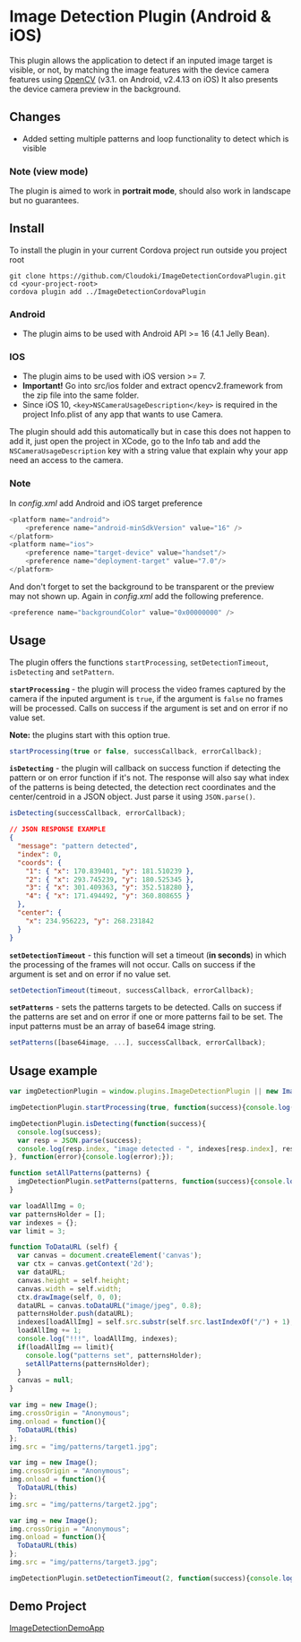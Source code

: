# Image Detection Plugin (Android & iOS)

This plugin allows the application to detect if an inputed image target is visible, or not, by matching the image features with the device camera features using [OpenCV](http://opencv.org/) (v3.1. on Android, v2.4.13 on iOS)  It also presents the device camera preview in the background.

## Changes

- Added setting multiple patterns and loop functionality to detect which is visible

### Note (view mode)

The plugin is aimed to work in **portrait mode**, should also work in landscape but no guarantees.

## Install

To install the plugin in your current Cordova project run outside you project root

```shell
git clone https://github.com/Cloudoki/ImageDetectionCordovaPlugin.git
cd <your-project-root>
cordova plugin add ../ImageDetectionCordovaPlugin
```

### Android

- The plugin aims to be used with Android API >= 16 (4.1 Jelly Bean).

### IOS

- The plugin aims to be used with iOS version >= 7.
- **Important!** Go into src/ios folder and extract opencv2.framework from the zip file into the same folder.
- Since iOS 10, `<key>NSCameraUsageDescription</key>` is required in the project Info.plist of any app that wants to use Camera.

The plugin should add this automatically but in case this does not happen to add it, just open the project in XCode, go to the Info tab and add the `NSCameraUsageDescription` key with a string value that explain why your app need an access to the camera.

### Note

In *config.xml* add Android and iOS target preference

```javascript
<platform name="android">
    <preference name="android-minSdkVersion" value="16" />
</platform>
<platform name="ios">
    <preference name="target-device" value="handset"/>
    <preference name="deployment-target" value="7.0"/>
</platform>
```

And don't forget to set the background to be transparent or the preview may not shown up.
Again in *config.xml* add the following preference.

```javascript
<preference name="backgroundColor" value="0x00000000" />
```

## Usage

The plugin offers the functions `startProcessing`, `setDetectionTimeout`, `isDetecting` and `setPattern`.

**`startProcessing`** - the plugin will process the video frames captured by the camera if the inputed argument is `true`, if the argument is `false` no frames will be processed. Calls on success if the argument is set and on error if no value set.

**Note:** the plugins start with this option true.

```javascript
startProcessing(true or false, successCallback, errorCallback);
```

**`isDetecting`** - the plugin will callback on success function if detecting the pattern or on error function if it's not. The response will also say what index of the patterns is being detected, the detection rect coordinates and the center/centroid in a JSON object. Just parse it using `JSON.parse()`.

```javascript
isDetecting(successCallback, errorCallback);
```

```json
// JSON RESPONSE EXAMPLE
{
  "message": "pattern detected",
  "index": 0,
  "coords": {
    "1": { "x": 170.839401, "y": 181.510239 },
    "2": { "x": 293.745239, "y": 180.525345 },
    "3": { "x": 301.409363, "y": 352.518280 },
    "4": { "x": 171.494492, "y": 360.808655 }
  },
  "center": {
    "x": 234.956223, "y": 268.231842
  }
}
```

**`setDetectionTimeout`** - this function will set a timeout (**in seconds**) in which the processing of the frames will not occur. Calls on success if the argument is set and on error if no value set.

```javascript
setDetectionTimeout(timeout, successCallback, errorCallback);
```

**`setPatterns`** - sets the patterns targets to be detected. Calls on success if the patterns are set and on error if one or more patterns fail to be set. The input patterns must be an array of base64 image string.

```javascript
setPatterns([base64image, ...], successCallback, errorCallback);
```

## Usage example

```javascript
var imgDetectionPlugin = window.plugins.ImageDetectionPlugin || new ImageDetectionPlugin();

imgDetectionPlugin.startProcessing(true, function(success){console.log(success);}, function(error){console.log(error);});

imgDetectionPlugin.isDetecting(function(success){
  console.log(success);
  var resp = JSON.parse(success);
  console.log(resp.index, "image detected - ", indexes[resp.index], resp.coords, resp.center);
}, function(error){console.log(error);});

function setAllPatterns(patterns) {
  imgDetectionPlugin.setPatterns(patterns, function(success){console.log(success);}, function(error){console.log(error);});
}

var loadAllImg = 0;
var patternsHolder = [];
var indexes = {};
var limit = 3;

function ToDataURL (self) {
  var canvas = document.createElement('canvas');
  var ctx = canvas.getContext('2d');
  var dataURL;
  canvas.height = self.height;
  canvas.width = self.width;
  ctx.drawImage(self, 0, 0);
  dataURL = canvas.toDataURL("image/jpeg", 0.8);
  patternsHolder.push(dataURL);
  indexes[loadAllImg] = self.src.substr(self.src.lastIndexOf("/") + 1);
  loadAllImg += 1;
  console.log("!!!", loadAllImg, indexes);
  if(loadAllImg == limit){
    console.log("patterns set", patternsHolder);
    setAllPatterns(patternsHolder);
  }
  canvas = null;
}

var img = new Image();
img.crossOrigin = "Anonymous";
img.onload = function(){
  ToDataURL(this)
};
img.src = "img/patterns/target1.jpg";

var img = new Image();
img.crossOrigin = "Anonymous";
img.onload = function(){
  ToDataURL(this)
};
img.src = "img/patterns/target2.jpg";

var img = new Image();
img.crossOrigin = "Anonymous";
img.onload = function(){
  ToDataURL(this)
};
img.src = "img/patterns/target3.jpg";

imgDetectionPlugin.setDetectionTimeout(2, function(success){console.log(success);}, function(error){console.log(error);});
```

## Demo Project

[ImageDetectionDemoApp](https://github.com/a31859/ImageDetectionDemoApp)
